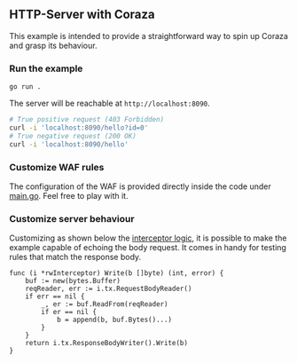 ## HTTP-Server with Coraza
This example is intended to provide a straightforward way to spin up Coraza and grasp its behaviour.
### Run the example
```
go run . 
```
The server will be reachable at `http://localhost:8090`.
```bash
# True positive request (403 Forbidden)
curl -i 'localhost:8090/hello?id=0'
# True negative request (200 OK)
curl -i 'localhost:8090/hello'
```
### Customize WAF rules
The configuration of the WAF is provided directly inside the code under [main.go](https://github.com/corazawaf/coraza/blob/v3/dev/examples/http-server/main.go#L35). Feel free to play with it.
### Customize server behaviour
Customizing as shown below the [interceptor logic](https://github.com/corazawaf/coraza/blob/v3/dev/http/interceptor.go#L33), it is possible to make the example capable of echoing the body request. It comes in handy for testing rules that match the response body.
```
func (i *rwInterceptor) Write(b []byte) (int, error) {
	buf := new(bytes.Buffer)
	reqReader, err := i.tx.RequestBodyReader()
	if err == nil {
	    _, er := buf.ReadFrom(reqReader)
	 	if er == nil {
	 		b = append(b, buf.Bytes()...)
	 	}
	}
	return i.tx.ResponseBodyWriter().Write(b)
}
```
